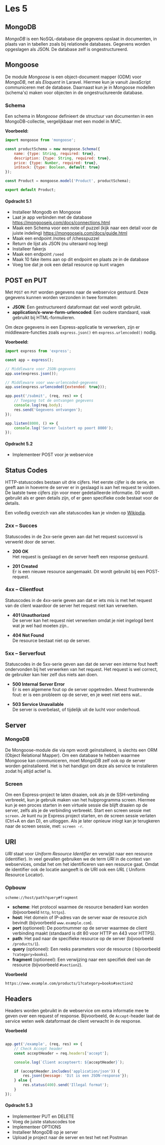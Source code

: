# Les 5

## MongoDB

*MongoDB* is een NoSQL-database die gegevens opslaat in documenten, in plaats van in tabellen zoals bij relationele
databases. Gegevens worden opgeslagen als JSON. De database zelf is ongestructureerd.

## Mongoose

De module *Mongoose* is een object-document mapper (ODM) voor *MongoDB*, net als *Eloquent* in Laravel. Hiermee kun je
vanuit JavaScript communiceren met de database. Daarnaast kun je in Mongoose modellen (schema's) maken voor objecten in
de ongestructureerde database.

### Schema

Een schema in *Mongoose* definieert de structuur van documenten in een MongoDB-collectie, vergelijkbaar met een model in
MVC.

**Voorbeeld:**

```javascript
import mongoose from 'mongoose';

const productSchema = new mongoose.Schema({
    name: {type: String, required: true},
    description: {type: String, required: true},
    price: {type: Number, required: true},
    inStock: {type: Boolean, default: true}
});

const Product = mongoose.model('Product', productSchema);

export default Product;
```

#### Opdracht 5.1

* Installeer Mongodb en Mongoose
* Laat je app verbinden met de database
  https://mongoosejs.com/docs/connections.html
* Maak een Schema voor een note of puzzel (kijk naar een detail voor de juiste indeling)
  https://mongoosejs.com/docs/guide.html
* Maak een endpoint /notes of /chesspuzzel
* Return de lijst als JSON (nu uiteraard nog leeg)
* Installeer fakerjs
* Maak een endpoint `/seed`
* Maak 10 fake items aan op dit endpoint en plaats ze in de database
* Voeg toe dat je ook een detail resource op kunt vragen

## POST en PUT

Met `POST` en `PUT` worden gegevens naar de webservice gestuurd. Deze gegevens kunnen worden verzonden in twee formaten:

- **JSON**: Een gestructureerd dataformaat dat veel wordt gebruikt.
- **application/x-www-form-urlencoded**: Een oudere standaard, vaak gebruikt bij HTML-formulieren.

Om deze gegevens in een Express-applicatie te verwerken, zijn er middleware-functies zoals `express.json()` en
`express.urlencoded()` nodig.

**Voorbeeld:**

```javascript
import express from 'express';

const app = express();

// Middleware voor JSON-gegevens
app.use(express.json());

// Middleware voor www-urlencoded-gegevens
app.use(express.urlencoded({extended: true}));

app.post('/submit', (req, res) => {
    // Toegang tot de ontvangen gegevens
    console.log(req.body);
    res.send('Gegevens ontvangen');
});

app.listen(8000, () => {
    console.log('Server luistert op poort 8000');
});
```

<!-- extra uitleg over json (structuur en datatypes) ? -->

#### Opdracht 5.2

* Implementeer POST voor je webservice

## Status Codes

HTTP-statuscodes bestaan uit drie cijfers. Het eerste cijfer is de serie, en geeft aan in hoeverre de server er in
geslaagd is aan het request te voldoen. De laatste twee cijfers zijn voor meer gedetailleerde informatie. 00 wordt
gebruikt als er geen details zijn, of er geen specifieke code bestaat voor de details.

Een volledig overzich van alle statuscodes kan je vinden
op [Wikipdia](https://en.wikipedia.org/wiki/List_of_HTTP_status_codes).

### 2xx – Succes

Statuscodes in de 2xx-serie geven aan dat het request succesvol is verwerkt door de server.

- **200 OK**  
  Het request is geslaagd en de server heeft een response gestuurd.

- **201 Created**  
  Er is een nieuwe resource aangemaakt. Dit wordt gebruikt bij een POST-request.

### 4xx – Clientfout

Statuscodes in de 4xx-serie geven aan dat er iets mis is met het request van de client waardoor de server het request
niet kan verwerken.

- **401 Unauthorized**  
  De server kan het request niet verwerken omdat je niet ingelogd bent wat je wel had moeten zijn..

- **404 Not Found**  
  De resource bestaat niet op de server.

### 5xx – Serverfout

Statuscodes in de 5xx-serie geven aan dat de server een interne fout heeft ondervonden bij het verwerken van het
request. Het request is wel correct, de gebruiker kan hier zelf dus niets aan doen.

- **500 Internal Server Error**  
  Er is een algemene fout op de server opgetreden. Meest frustrerende fout: er is een probleem op de server, en je weet
  niet eens wat..

- **503 Service Unavailable**  
  De server is overbelast, of tijdelijk uit de lucht voor onderhoud.

## Server

### MongoDB

De Mongoose-module die via npm wordt geïnstalleerd, is slechts een ORM (Object Relational Mapper). Om een
database te hebben waarmee Mongoose kan communiceren, moet MongoDB zelf ook op de server worden geïnstalleerd.
Het is het handigst om deze als service te installeren zodat hij altijd actief is.

### Screen

Om een Express-project te laten draaien, ook als je de SSH-verbinding verbreekt, kun je gebruik maken van het
hulpprogramma screen. Hiermee kun je een proces starten in een virtuele sessie die blijft draaien op de server, zelfs
als je de verbinding verbreekt. Start een screen sessie met `screen`. Je kunt nu je Express project starten, en de
screen sessie verlaten (Ctrl+A en dan D), en uitloggen.
Als je later opnieuw inlogt kan je terugkeren naar de screen sessie, met: `screen -r`.

## URI

*URI* staat voor *Uniform Resource Identifier* en verwijst naar een resource (identifier). In veel gevallen gebruiken
we de term *URI* in de context van webservices, omdat het
om het identificeren van een resource gaat. Omdat de identifier ook de locatie aangeeft is de URI ook een *URL* (
Uniform
Resource Locator).

### Opbouw

```
scheme://host/path?query#fragment
```

- **scheme**: Het protocol waarmee de resource benaderd kan worden (bijvoorbeeld `http`, `https`).
- **host**: Het domein of IP-adres van de server waar de resource zich bevindt (bijvoorbeeld `www.example.com`).
- **port** (optioneel): De poortnummer op de server waarmee de client verbinding maakt (standaard is dit 80 voor HTTP en
  443 voor HTTPS).
- **path**: Het pad naar de specifieke resource op de server (bijvoorbeeld `/products/1`).
- **query** (optioneel): Een reeks parameters voor de resource (
  bijvoorbeeld `?category=books`).
- **fragment** (optioneel): Een verwijzing naar een specifiek deel van de resource (bijvoorbeeld `#section2`).

**Voorbeeld**

```
https://www.example.com/products/1?category=books#section2
```

<!--
In dit geval:

- Het **scheme** is `https`,
- De **host** is `www.example.com`,
- Het **path** is `/products/1`,
- De **query** is `?category=books`,
- Het **fragment** is `#section2`.
-->

## Headers

Headers worden gebruikt in de webservice om extra informatie mee te geven over een request of response. Bijvoorbeeld, de
`Accept`-header laat de service weten welk dataformaat de client verwacht in de response.

**Voorbeeld**

```javascript

app.get('/example', (req, res) => {
    // Check Accept header
    const acceptHeader = req.headers['accept'];

    console.log(`Client accepteert: ${acceptHeader}`);

    if (acceptHeader.includes('application/json')) {
        res.json({message: 'Dit is een JSON-response'});
    } else {
        res.status(400).send('Illegal format');
    }
});

```

<!--
* verdeling van de lessen nalopen (lijkt wel erg veel in deze les, misschien kan mongo naar 4? Of anders PUT naar 6?)

// TODO technieken:


Ook uitschrijven, of tijdens de les behandelen?
* find met try/catch 
* headers in express sturen
* middleware (ook gebruiken om item aan request toe te voegen?)
* save en ValidationError of beter gewoon checken van lege velden?
-->

#### Opdracht 5.3

* Implementeer PUT en DELETE
* Voeg de juiste statuscodes toe
* Implementeer OPTIONS
* Installeer MongoDB op je server
* Upload je project naar de server en test het net Postman